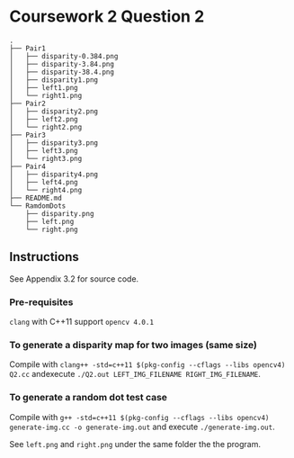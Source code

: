 # Coursework 2 Question 2

```
.
├── Pair1
│   ├── disparity-0.384.png
│   ├── disparity-3.84.png
│   ├── disparity-38.4.png
│   ├── disparity1.png
│   ├── left1.png
│   └── right1.png
├── Pair2
│   ├── disparity2.png
│   ├── left2.png
│   └── right2.png
├── Pair3
│   ├── disparity3.png
│   ├── left3.png
│   └── right3.png
├── Pair4
│   ├── disparity4.png
│   ├── left4.png
│   └── right4.png
├── README.md
└── RamdomDots
    ├── disparity.png
    ├── left.png
    └── right.png
```   


## Instructions
See Appendix 3.2 for source code.

### Pre-requisites
`clang` with C++11 support
`opencv 4.0.1`

### To generate a disparity map for two images (same size)
Compile with `clang++ -std=c++11 $(pkg-config --cflags --libs opencv4) Q2.cc` andexecute `./Q2.out LEFT_IMG_FILENAME RIGHT_IMG_FILENAME`.

### To generate a random dot test case
Compile with `g++ -std=c++11 $(pkg-config --cflags --libs opencv4) generate-img.cc -o generate-img.out` and execute `./generate-img.out`.

See `left.png` and `right.png` under the same folder the the program.
